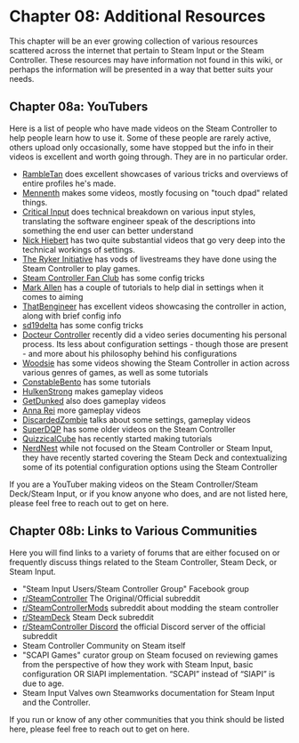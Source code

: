 # Chapter 08: Additional Resources

This chapter will be an ever growing collection of various resources scattered across the internet that pertain to Steam Input or the Steam Controller. These resources may have information not found in this wiki, or perhaps the information will be presented in a way that better suits your needs.

## Chapter 08a: YouTubers

Here is a list of people who have made videos on the Steam Controller to help people learn how to use it. Some of these people are rarely active, others upload only occasionally, some have stopped but the info in their videos is excellent and worth going through. They are in no particular order.

* [RambleTan](https://www.youtube.com/c/rambletan) does excellent showcases of various tricks and overviews of entire profiles he's made.
* [Mennenth](https://www.youtube.com/c/mennenth) makes some videos, mostly focusing on "touch dpad" related things.
* [Critical Input](https://www.youtube.com/user/CritComposer) does technical breakdown on various input styles, translating the software engineer speak of the descriptions into something the end user can better understand
* [Nick Hiebert](https://www.youtube.com/channel/UC_B_yN5Jzd2OPvKSp-ogG2Q) has two quite substantial videos that go very deep into the technical workings of settings.
* [The Ryker Initiative](https://www.youtube.com/channel/UC6Rq0h-Z1_P8NiPTFZDwaig) has vods of livestreams they have done using the Steam Controller to play games.
* [Steam Controller Fan Club](https://www.youtube.com/channel/UCf0_gzICBuymWyniCUGWzrA) has some config tricks
* [Mark Allen](https://www.youtube.com/channel/UCC3PunEhHJDtDy9LvuukCLw) has a couple of tutorials to help dial in settings when it comes to aiming
* [ThatBengineer](https://www.youtube.com/channel/UCJnAmSJEJqTgpH57FaD1hag) has excellent videos showcasing the controller in action, along with brief config info
* [sd19delta](https://www.youtube.com/channel/UC1DUtuoQCN-cc2b3PLteNeg) has some config tricks
* [Docteur Controller](https://www.youtube.com/channel/UC1GoAgop-6tbftsU4qtpSOQ) recently did a video series documenting his personal process. Its less about configuration settings - though those are present - and more about his philosophy behind his configurations
* [Woodsie](https://www.youtube.com/user/TheDarkAlly) has some videos showing the Steam Controller in action across various genres of games, as well as some tutorials
* [ConstableBento](https://www.youtube.com/channel/UCVC5wCDSwvZwABWEPqv5mfw) has some tutorials
* [HulkenStrong](https://www.youtube.com/channel/UC3YOFnM5LFS8l0mjgotHQXA) makes gameplay videos
* [GetDunked](https://www.youtube.com/channel/UCBcATKRld-58W6Db5aBeAgQ) also does gameplay videos
* [Anna Rei](https://www.youtube.com/channel/UCZML-UtFCxDajBXALA40unQ) more gameplay videos
* [DiscardedZombie](https://www.youtube.com/user/Necrocom4) talks about some settings, gameplay videos
* [SuperDQP](https://www.youtube.com/user/SuperDQP) has some older videos on the Steam Controller
* [QuizzicalCube](https://www.youtube.com/channel/UC766xnOCoh_5BoBpGSJ1AQA) has recently started making tutorials
* [NerdNest](https://www.youtube.com/channel/UCiC38Llz5e3qR6EaQAGlWvw) while not focused on the Steam Controller or Steam Input, they have recently started covering the Steam Deck and contextualizing some of its potential configuration options using the Steam Controller

If you are a YouTuber making videos on the Steam Controller/Steam Deck/Steam Input, or if you know anyone who does, and are not listed here, please feel free to reach out to get on here.

## Chapter 08b: Links to Various Communities

Here you will find links to a variety of forums that are either focused on or frequently discuss things related to the Steam Controller, Steam Deck, or Steam Input.

* "Steam Input Users/Steam Controller Group" Facebook group
* [r/SteamController](https://reddit.com/r/SteamController) The Original/Official subreddit
* [r/SteamControllerMods](https://reddit.com/r/SteamControllerMods) subreddit about modding the steam controller
* [r/SteamDeck](https://reddit.com/r/SteamDeck) Steam Deck subreddit
* [r/SteamController Discord](https://discord.gg/0rbOrsYLYD69x2Sw) the official Discord server of the official subreddit
* Steam Controller Community on Steam itself
* "SCAPI Games" curator group on Steam focused on reviewing games from the perspective of how they work with Steam Input, basic configuration OR SIAPI implementation. “SCAPI” instead of “SIAPI” is due to age.
* Steam Input Valves own Steamworks documentation for Steam Input and the Controller.

If you run or know of any other communities that you think should be listed here, please feel free to reach out to get on here.
